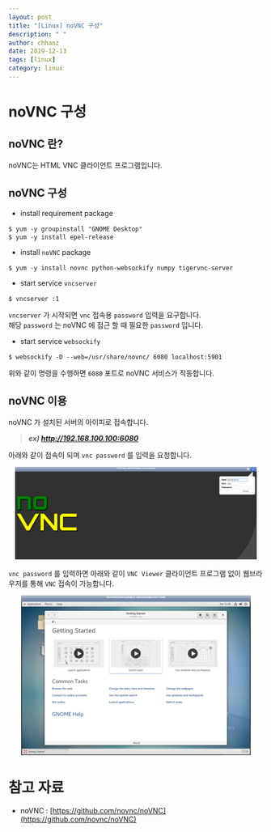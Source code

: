 ```yaml
---
layout: post
title: "[Linux] noVNC 구성"
description: " "
author: chhanz
date: 2019-12-13
tags: [linux]
category: linux
---
```


# noVNC 구성
## noVNC 란?
noVNC는 HTML VNC 클라이언트 프로그램입니다.   
   
## noVNC 구성
* install requirement package
```console
$ yum -y groupinstall "GNOME Desktop"
$ yum -y install epel-release
```
   
* install `noVNC` package
```console
$ yum -y install novnc python-websockify numpy tigervnc-server
```
   
* start service `vncserver`
```console
$ vncserver :1
```
`vncserver` 가 시작되면 `vnc` 접속용 `password` 입력을 요구합니다.    
해당 `password` 는 noVNC 에 접근 할 때 필요한 `password` 입니다.   
   
* start service `websockify`
```console
$ websockify -D --web=/usr/share/novnc/ 6080 localhost:5901
```
위와 같이 명령을 수행하면 `6080` 포트로 noVNC 서비스가 작동합니다.   

## noVNC 이용
noVNC 가 설치된 서버의 아이피로 접속합니다.   
> ***ex) http://192.168.100.100:6080***   
   
아래와 같이 접속이 되며 `vnc password` 를 입력을 요청합니다.   
<center><img src="/assets/images/post/2019-12-13-novnc/image1.png" style="max-width: 95%; height: auto;"></center>   
   
`vnc password` 를 입력하면 아래와 같이 `VNC Viewer` 클라이언트 프로그램 없이 웹브라우저를 통해 `VNC` 접속이 가능합니다.   
<center><img src="/assets/images/post/2019-12-13-novnc/image2.png" style="max-width: 90%; height: auto;"></center>   

# 참고 자료
* noVNC : [https://github.com/novnc/noVNC](https://github.com/novnc/noVNC)   
